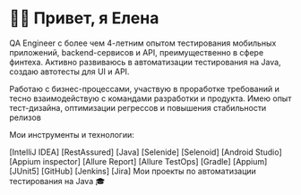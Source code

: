 
# 👩‍💻 Привет, я Елена

QA Engineer с более чем 4-летним опытом тестирования мобильных приложений, backend-сервисов и API, преимущественно в сфере финтеха. Активно развиваюсь в автоматизации тестирования на Java, создаю автотесты для UI и API.

Работаю с бизнес-процессами, участвую в проработке требований и тесно взаимодействую с командами разработки и продукта. Имею опыт тест-дизайна, оптимизации регрессов и повышения стабильности релизов

Мои инструменты и технологии:

[IntelliJ IDEA] [RestAssured] [Java] [Selenide] [Selenoid] [Android Studio] [Appium inspector] [Allure Report] [Allure TestOps] [Gradle] [Appium] [JUnit5] [GitHub] [Jenkins] [Jira]
Мои проекты по автоматизации тестирования на Java 🎓
